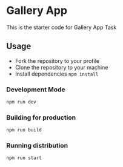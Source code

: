 # Gallery App
This is the starter code for Gallery App Task

## Usage
* Fork the repository to your profile
* Clone the repository to your machine
* Install dependencies `npm install`

### Development Mode
```bash
npm run dev
```

### Building for production
```bash
npm run build
```

### Running distribution
```bash
npm run start
```